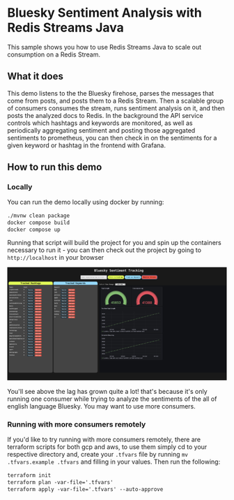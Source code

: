 # Bluesky Sentiment Analysis with Redis Streams Java

This sample shows you how to use Redis Streams Java to scale out consumption on a Redis Stream.

## What it does

This demo listens to the the Bluesky firehose, parses the messages that come from posts, and posts them to a Redis Stream. Then a scalable group of consumers consumes the
stream, runs sentiment analysis on it, and then posts the analyzed docs to Redis. In the background the API service controls which hashtags and keywords are monitored,
as well as periodically aggregating sentiment and posting those aggregated sentiments to prometheus, you can then check in on the sentiments for a given keyword or hashtag
in the frontend with Grafana.

## How to run this demo

### Locally

You can run the demo locally using docker by running:

```
./mvnw clean package
docker compose build
docker compose up
```

Running that script will build the project for you and spin up the containers necessary to run it - you can then check out the project by going to `http://localhost` in your browser

![landing page](../../.github/media/bsky-landing-page.png)

You'll see above the lag has grown quite a lot! that's because it's only running one consumer while trying to analyze the sentiments of the all of english language Bluesky. You may want to use more consumers.

### Running with more consumers remotely

If you'd like to try running with more consumers remotely, there are terraform scripts for both gcp and aws, to use them simply cd to your respective directory and, create your `.tfvars` file by running `mv .tfvars.example .tfvars` and filling in your values. Then run the following:

```
terraform init
terraform plan -var-file='.tfvars'
terraform apply -var-file='.tfvars' --auto-approve
```